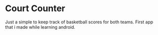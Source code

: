 # Court Counter

Just a simple to keep track of basketball scores for both teams. First app that i made while learning android.